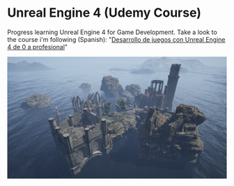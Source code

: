 # Unreal Engine 4 (Udemy Course)

Progress learning Unreal Engine 4 for Game Development. Take a look to the course i'm following (Spanish): "[Desarrollo de juegos con Unreal Engine 4 de 0 a profesional](https://www.udemy.com/course/desarrollo-de-juegos-con-unreal-engine-4-de-0-a-profesional)"

![alt text](https://github.com/robertoccu/CursoUE4_Udemy/blob/master/main_level_aerial_image.png?raw=true)
